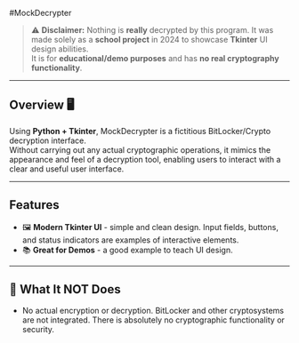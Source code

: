 #MockDecrypter

 > ⚠️ **Disclaimer:** Nothing is **really** decrypted by this program.  It was made solely as a **school project** in 2024 to showcase **Tkinter** UI design abilities.  
 >  It is for **educational/demo purposes** and has **no real cryptography functionality**.

 ---

 ## Overview 🖥

 Using **Python + Tkinter**, MockDecrypter is a fictitious BitLocker/Crypto decryption interface.  
 Without carrying out any actual cryptographic operations, it mimics the appearance and feel of a decryption tool, enabling users to interact with a clear and useful user interface.

 ---

 ## Features

 - 🖼️ **Modern Tkinter UI** - simple and clean design.
 Input fields, buttons, and status indicators are examples of interactive elements.
 - 📚 **Great for Demos** - a good example to teach UI design.

 ---

 ## 🚫 What It **NOT** Does

 - No actual encryption or decryption.
 BitLocker and other cryptosystems are not integrated.
 There is absolutely no cryptographic functionality or security.
